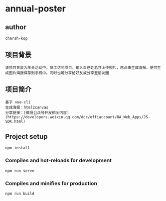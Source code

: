 # annual-poster

## author
```
charsh-kop
```

## 项目背景
```
该项目背景为年会活动中，员工访问项目，输入自己姓名并上传照片，再点击生成海报，便可生成图片海报保存到手机中。同时也可分享给好友或分享至朋友圈
```

## 项目简介
```
基于 vue-cli
生成海报：html2canvas
分享链接：[微信公众号开发相关内容](https://developers.weixin.qq.com/doc/offiaccount/OA_Web_Apps/JS-SDK.html)
```

## Project setup
```
npm install
```

### Compiles and hot-reloads for development
```
npm run serve
```

### Compiles and minifies for production
```
npm run build
```